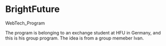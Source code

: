 # BrightFuture
WebTech_Program

The program is belonging to an exchange student at HFU in Germany, and this is his group program.
The idea is from a group memeber Ivan.
